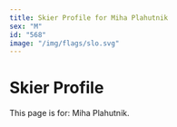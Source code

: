 ```yaml
---
title: Skier Profile for Miha Plahutnik
sex: "M"
id: "568"
image: "/img/flags/slo.svg" 
---
```


# Skier Profile

This page is for: Miha Plahutnik.
    
